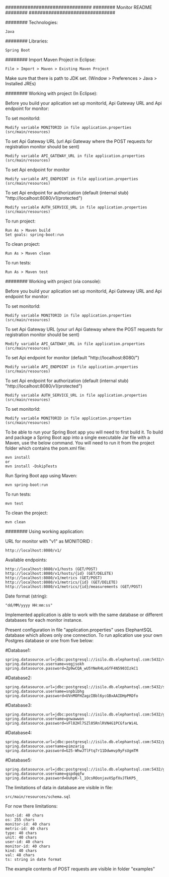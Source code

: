 ############################### ######## Monitor README ######## ###############################

######## Technologies:

    Java

######## Libraries:

    Spring Boot

######## Import Maven Project in Eclipse:

    File > Import > Maven > Existing Maven Project
	
Make sure that there is path to JDK set. (Window > Preferences > Java > Installed JREs)

######## Working with project (In Eclipse):

Before you build your aplication set up monitorId, Api Gateway URL and Api endpoint for monitor:


To set monitorId:

	Modify variable MONITORID in file application.properties (src/main/resources)

To set Api Gateway URL (url Api Gateway where the POST requests for registration monitor should be sent)
	
	Modify variable API_GATEWAY_URL in file application.properties (src/main/resources) 

To set Api endpoint for monitor

	Modify variable API_ENDPOINT in file application.properties (src/main/resources)
	
To set Api endpoint for authorization (default (internal stub) "http://localhost:8080/v1/protected")

	Modify variable AUTH_SERVICE_URL in file application.properties (src/main/resources) 



To run project:

    Run As > Maven build
	Set goals: spring-boot:run

To clean project:

    Run As > Maven clean
	
To run tests:
	
	Run As > Maven test
	
######## Working with project (via console):

Before you build your aplication set up monitorId, Api Gateway URL and Api endpoint for monitor:


To set monitorId:

	Modify variable MONITORID in file application.properties (src/main/resources)

To set Api Gateway URL (your url Api Gateway where the POST requests for registration monitor should be sent)
	
	Modify variable API_GATEWAY_URL in file application.properties (src/main/resources) 

To set Api endpoint for monitor (default "http://localhost:8080/")

	Modify variable API_ENDPOINT in file application.properties (src/main/resources) 
	
To set Api endpoint for authorization (default (internal stub) "http://localhost:8080/v1/protected")

	Modify variable AUTH_SERVICE_URL in file application.properties (src/main/resources) 




To set monitorId:

	Modify variable MONITORID in file application.properties (src/main/resources)



To be able to run your Spring Boot app you will need to first build it. To build and package a Spring Boot app into a single executable Jar file with a Maven, 
use the below command. You will need to run it from the project folder which contains the pom.xml file:

	mvn install
	or
	mvn install -DskipTests

Run Spring Boot app using Maven:

	mvn spring-boot:run

To run tests:

	mvn test
	
To clean the project:

	mvn clean
	
	
######## Using working application:

URL for monitor with "v1" as MONITORID :
	
	http://localhost:8080/v1/
	
Available endpoints:

	http://localhost:8080/v1/hosts (GET/POST)
	http://localhost:8080/v1/hosts/{id} (GET/DELETE)
	http://localhost:8080/v1/metrics (GET/POST)
	http://localhost:8080/v1/metrics/{id} (GET/DELETE)
	http://localhost:8080/v1/metrics/{id}/measurements (GET/POST)

Date format (string):

	"dd/MM/yyyy HH:mm:ss"
	
Implemented application is able to work with the same database or different databases for each monitor instance.

Present configuration in file "application.properties" uses ElephantSQL database which allows only one connection. 
To run aplication use your own Postgres database or one from five below:

#Database1:

	spring.datasource.url=jdbc:postgresql://isilo.db.elephantsql.com:5432/vegjsokh
	spring.datasource.username=vegjsokh
	spring.datasource.password=Zp9wCQA_wU5YNeR4LoGfF4N5903IzkC1

#Database2:

	spring.datasource.url=jdbc:postgresql://isilo.db.elephantsql.com:5432/snpbibhg
	spring.datasource.username=snpbibhg
	spring.datasource.password=UVnMOFHZagzIBbl6ycGBxAAIDHpPRDfo

#Database3:

	spring.datasource.url=jdbc:postgresql://isilo.db.elephantsql.com:5432/gnwawwon
	spring.datasource.username=gnwawwon
	spring.datasource.password=vFl82Hl7SZl05RnlRVN4G1PCGfarWi4L

#Database4:

	spring.datasource.url=jdbc:postgresql://isilo.db.elephantsql.com:5432/pimzarig
	spring.datasource.username=pimzarig
	spring.datasource.password=G25-WhwJTlFtq7r11Ddwmvp9yFsUgmTM

#Database5:

	spring.datasource.url=jdbc:postgresql://isilo.db.elephantsql.com:5432/gspdqqfw
	spring.datasource.username=gspdqqfw
	spring.datasource.password=UuhpK-l_1OcsROonjavXSpfXvJTkKP5_






The limitations of data in database are visible in file:

	src/main/resources/schema.sql
	
For now there limitations:

	host-id: 40 chars
	os: 255 chars
	monitor-id: 40 chars 
	metric-id: 40 chars
	type: 40 chars 
	unit: 40 chars 
	user-id: 40 chars 
	monitor-id: 40 chars 
	kind: 40 chars 
	val: 48 chars 
	ts: string in date format


The example contents of POST requests are visible in folder "examples"



	
	
